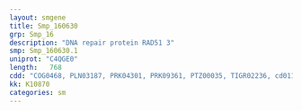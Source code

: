 ```yaml
---
layout: smgene
title: Smp_160630
grp: Smp_16
description: "DNA repair protein RAD51 3"
smp: Smp_160630.1
uniprot: "C4QGE0"
length:   768
cdd: "COG0468, PLN03187, PRK04301, PRK09361, PTZ00035, TIGR02236, cd01123, cl21455, pfam08423, pfam13481"
kk: K10870
categories: sm
---
```

